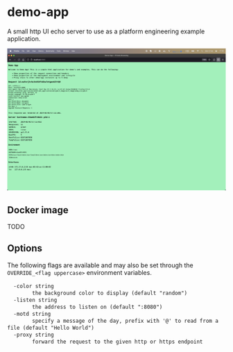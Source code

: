 # demo-app

A small http UI echo server to use as a platform engineering example application.

![screenshot of demo-app](./screenshot.png)

## Docker image

TODO

## Options

The following flags are available and may also be set through the `OVERRIDE_<flag uppercase>` environment variables.

```
  -color string
    	the background color to display (default "random")
  -listen string
    	the address to listen on (default ":8080")
  -motd string
    	specify a message of the day, prefix with '@' to read from a file (default "Hello World")
  -proxy string
    	forward the request to the given http or https endpoint
```
